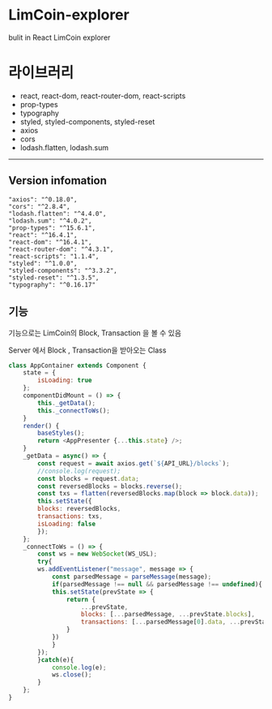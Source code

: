 # LimCoin-explorer

bulit in React LimCoin explorer

# 라이브러리
- react, react-dom, react-router-dom, react-scripts
- prop-types
- typography
- styled, styled-components, styled-reset
- axios
- cors
- lodash.flatten, lodash.sum

---
## Version infomation

    "axios": "^0.18.0",
    "cors": "^2.8.4",
    "lodash.flatten": "^4.4.0",
    "lodash.sum": "^4.0.2",
    "prop-types": "^15.6.1",
    "react": "^16.4.1",
    "react-dom": "^16.4.1",
    "react-router-dom": "^4.3.1",
    "react-scripts": "1.1.4",
    "styled": "^1.0.0",
    "styled-components": "^3.3.2",
    "styled-reset": "^1.3.5",
    "typography": "^0.16.17"

## 기능
기능으로는 LimCoin의 Block, Transaction 을 볼 수 있음

Server 에서 Block , Transaction을 받아오는 Class

```javascript
class AppContainer extends Component {
    state = {
        isLoading: true
    };
    componentDidMount = () => {
        this._getData();
        this._connectToWs();
    }
    render() {
        baseStyles();
        return <AppPresenter {...this.state} />;
    }
    _getData = async() => {
        const request = await axios.get(`${API_URL}/blocks`);
        //console.log(request);
        const blocks = request.data;
        const reversedBlocks = blocks.reverse();
        const txs = flatten(reversedBlocks.map(block => block.data));
        this.setState({
        blocks: reversedBlocks,
        transactions: txs,
        isLoading: false
        });
    };
    _connectToWs = () => {
        const ws = new WebSocket(WS_USL);
        try{
        ws.addEventListener("message", message => {
            const parsedMessage = parseMessage(message);
            if(parsedMessage !== null && parsedMessage !== undefined){
            this.setState(prevState => {
                return {
                    ...prevState,
                    blocks: [...parsedMessage, ...prevState.blocks],
                    transactions: [...parsedMessage[0].data, ...prevState.transactions]
                }
            })
            }
        });
        }catch(e){
            console.log(e);
            ws.close();
        }
    };
}
```
